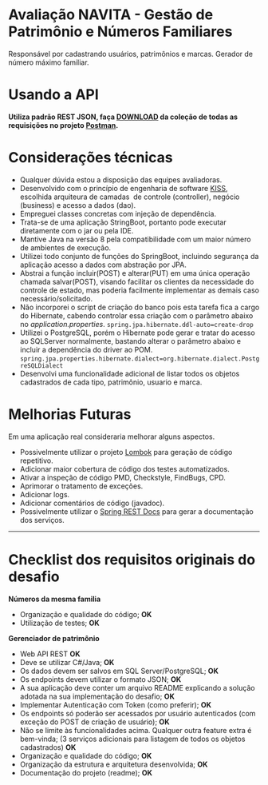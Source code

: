 # Avaliação NAVITA - Gestão de Patrimônio e Números Familiares
Responsável por cadastrando usuários, patrimônios e marcas.
Gerador de número máximo familiar.

# Usando a API
**Utiliza padrão REST JSON, faça [DOWNLOAD](https://raw.githubusercontent.com/vicentemonteiro/navita/master/Navita.postman_collection.json) da coleção de todas as requisições no projeto [Postman](https://www.postman.com/downloads/).**

# Considerações técnicas
* Qualquer dúvida estou a disposição das equipes avaliadoras.
* Desenvolvido com o princípio de engenharia de software [KISS](https://pt.wikipedia.org/wiki/Princ%C3%ADpio_KISS), escolhida arquiteura de camadas  de controle (controller), negócio (business) e acesso a dados (dao).
* Empreguei classes concretas com injeção de dependência.
* Trata-se de uma aplicação StringBoot, portanto pode executar diretamente com o jar ou pela IDE.
* Mantive Java na versão 8 pela compatibilidade com um maior número de ambientes de execução.
* Utilizei todo conjunto de funções do SpringBoot, incluindo segurança da aplicação acesso a dados com abstração por JPA.
* Abstrai a função incluir(POST) e alterar(PUT) em uma única operação chamada salvar(POST), visando facilitar os clientes da necessidade do controle de estado, mas poderia facilmente implementar as demais caso necessário/solicitado.
* Não incorporei o script de criação do banco pois esta tarefa fica a cargo do Hibernate, cabendo controlar essa criação com o parâmetro abaixo no *application.properties*.
		`spring.jpa.hibernate.ddl-auto=create-drop`
* Utilizei o PostgreSQL, porém o Hibernate pode gerar e tratar do acesso ao SQLServer normalmente, bastando alterar o parâmetro abaixo e incluir a dependência do driver ao POM.
        `spring.jpa.properties.hibernate.dialect=org.hibernate.dialect.PostgreSQLDialect`
* Desenvolvi uma funcionalidade adicional de listar todos os objetos cadastrados de cada tipo, patrimônio, usuario e marca.

# Melhorias Futuras
Em uma aplicação real consideraria melhorar alguns aspectos.

* Possivelmente utilizar o projeto [Lombok](https://projectlombok.org) para geração de código repetitivo.
* Adicionar maior cobertura de código dos testes automatizados.
* Ativar a inspeção de código PMD, Checkstyle, FindBugs, CPD.
* Aprimorar o tratamento de exceções.
* Adicionar logs.
* Adicionar comentários de código (javadoc).
* Possivelmente utilizar o [Spring REST Docs](https://spring.io/projects/spring-restdocs) para gerar a documentação dos serviços.

---
# Checklist dos requisitos originais do desafio
**Números da mesma familia**
* Organização e qualidade do código; **OK**
* Utilização de testes; **OK**

**Gerenciador de patrimônio**
* Web API REST **OK**
* Deve se utilizar C#/Java; **OK**
* Os dados devem ser salvos em SQL Server/PostgreSQL; **OK**
* Os endpoints devem utilizar o formato JSON; **OK**
* A sua aplicação deve conter um arquivo README explicando a solução adotada na sua
implementação do desafio; **OK**
* Implementar Autenticação com Token (como preferir); **OK**
* Os endpoints só poderão ser acessados por usuário autenticados (com exceção do POST de criação de usuário); **OK**
* Não se limite às funcionalidades acima. Qualquer outra feature extra é bem-vinda; (3 serviços adicionais para listagem de todos os objetos cadastrados) **OK**
* Organização e qualidade do código; **OK**
* Organização da estrutura e arquitetura desenvolvida; **OK**
* Documentação do projeto (readme); **OK**
